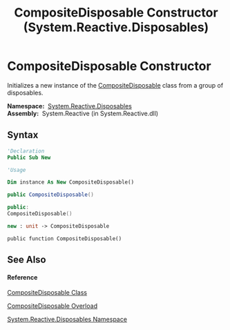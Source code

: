 ﻿---
title: CompositeDisposable Constructor  (System.Reactive.Disposables)
TOCTitle: CompositeDisposable Constructor
ms:assetid: M:System.Reactive.Disposables.CompositeDisposable.#ctor
ms:mtpsurl: https://msdn.microsoft.com/en-us/library/system.reactive.disposables.compositedisposable.compositedisposable(v=VS.103)
ms:contentKeyID: 36069884
ms.date: 06/28/2011
mtps_version: v=VS.103
dev_langs:
- vb
- csharp
- c++
- fsharp
- jscript
---

# CompositeDisposable Constructor

Initializes a new instance of the [CompositeDisposable](hh228980\(v=vs.103\).md) class from a group of disposables.

**Namespace:**  [System.Reactive.Disposables](hh229090\(v=vs.103\).md)  
**Assembly:**  System.Reactive (in System.Reactive.dll)

## Syntax

``` vb
'Declaration
Public Sub New
```

``` vb
'Usage

Dim instance As New CompositeDisposable()
```

``` csharp
public CompositeDisposable()
```

``` c++
public:
CompositeDisposable()
```

``` fsharp
new : unit -> CompositeDisposable
```

``` jscript
public function CompositeDisposable()
```

## See Also

#### Reference

[CompositeDisposable Class](hh228980\(v=vs.103\).md)

[CompositeDisposable Overload](hh211728\(v=vs.103\).md)

[System.Reactive.Disposables Namespace](hh229090\(v=vs.103\).md)

